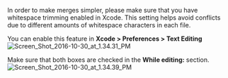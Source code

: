 In order to make merges simpler, please make sure that you have whitespace trimming enabled in Xcode. This setting helps avoid conflicts due to different amounts of whitespace characters in each file.

You can enable this feature in **Xcode > Preferences > Text Editing**
![Screen_Shot_2016-10-30_at_1.34.31_PM](/uploads/6f81b37b536adfa692d4775576f33bd8/Screen_Shot_2016-10-30_at_1.34.31_PM.png)

Make sure that both boxes are checked in the **While editing:** section.
![Screen_Shot_2016-10-30_at_1.34.39_PM](/uploads/003449f6810ff645f5549148846ad5ba/Screen_Shot_2016-10-30_at_1.34.39_PM.png)